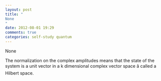 ```yaml
---
layout: post
title: "
None
"
date: 2012-08-01 19:29
comments: true
categories: self-study quantum
---
```


None


The normalization on the complex amplitudes means that the state of the
system is a unit vector in a k dimensional complex vector space â called a
Hilbert space.

